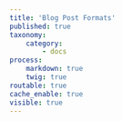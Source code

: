 ```yaml
---
title: 'Blog Post Formats'
published: true
taxonomy:
    category:
        - docs
process:
    markdown: true
    twig: true
routable: true
cache_enable: true
visible: true
---
```

